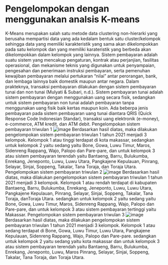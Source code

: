 # Pengelompokan dengan menggunakan analsis K-means
K-Means merupakan salah satu metode data clustering non-hierarki yang berusaha mempartisi data yang ada kedalam bentuk satu cluster/kelompok sehingga data yang memiliki karakteristik yang sama akan dikelompokkan pada satu kelompok dan yang memiliki karateristik yang berbeda akan dikelompokkan dalam kelompok yang lainnya.
Sistem pembayaran adalah suatu sistem yang mencakup pengaturan, kontrak atau perjanjian, fasilitas operasional, dan mekanisme teknis yang digunakan untuk penyampaian, pengesahan dan penerimaan instruksi pembayaran, serta pemenuhan kewajiban pembayaran melalui pertukaran “nilai” antar perorangan, bank, dan lembaga lainnya baik domestik maupun antar negara. Dalam prakteknya, transaksi pembayaran dilakukan dengan sistem pembayaran tunai dan non tunai (Mulyati & Subari, n.d.).  Sistem pembayaran tunai adalah sistem pembayaran dengan menggunakan uang secara fisik, sedangkan untuk sistem pembayaran non tunai adalah pembayaran tanpa menggunakan uang fisik baik kertas maupun koin. Ada beberpa jenis pembayaran pada sistem pembayaran uang tunai diantara QRIS (Quick Response Code Indonesian Standar), transaksi uang elektronik (e-money), e-commerce, ATM kredit, dan ATM debit.
Pengelompokan sistem pembayaran triwulan 1
![image](https://user-images.githubusercontent.com/116243989/197369408-bc716a62-d462-487a-a9fa-8cc47457b0cb.png)
Berdasarkan hasil diatas, maka dilakukan pengelompokan sistem pembayaran triwulan 1 tahun 2021 menjadi 3 kelompok.  Kelompok 1 atau tinggi terdapat di kota makassar, sedangkan untuk kelompok 2 yaitu sedang yaitu Bone, Gowa, Luwu Timur, Maros, Sidenreng Rappang, Wajo, Palopo dan Pare-pare, dan untuk kelompok 3 atau sistem pembayaran terendah yaitu Bantaeng, Barru, Bulukumba, Enrekang, Jeneponto, Luwu, Luwu Utara, Pangkajene Kepulauan, Pinrang, Selayar, Sinjai, Soppeng, Takalar, Tana Toraja, dan Toraja Utara.
Pengelompokan sistem pembayaran triwulan 2
![image](https://user-images.githubusercontent.com/116243989/197369414-b9847559-30c1-49e7-9f6d-aef8cc70af13.png)
Berdasarkan hasil diatas, maka dilakukan pengelompokan sistem pembayaran triwulan 1 tahun 2021 menjadi 3 kelompok.  Kelompok 1 atau rendah terdapat di kabupaten Bantaeng, Barru, Bulukumba, Enrekang, Jeneponto, Luwu, Luwu Utara, Pangkajene Kepulauan, Pinrang, Selayar, Sinjai, Soppeng, Takalar, Tana Toraja, danToraja Utara. sedangkan untuk kelompok 2 yaitu sedang yaitu Bone, Gowa, Luwu Timur, Maros, Sidenreng Rappang, Wajo, Palopo dan Pare-pare, dan untuk kelompok 3 atau sistem pembayaran tertinggi yaitu Makassar.
Pengelompokan sistem pembayaran triwulan 3
![image](https://user-images.githubusercontent.com/116243989/197369426-2d05bcc6-134c-49ab-b519-5a43d282b9d0.png)
Berdasarkan hasil diatas, maka dilakukan pengelompokan sistem pembayaran triwulan 1 tahun 2021 menjadi 3 kelompok.  Kelompok 1 atau sedang terdapat di Bone, Gowa, Luwu Timur, Luwu Utara, Pangkajene Kepulauan, Sidenreng Rappang, Wajo, Palopo dan Pare-pare. sedangkan untuk kelompok 2 yaitu sedang yaitu kota makassar dan untuk kelompok 3 atau sistem pembayaran terendah yaitu Bantaeng, Barru, Bulukumba, Enrekang, Jeneponto, Luwu, Maros Pinrang, Selayar, Sinjai, Soppeng, Takalar, Tana Toraja, dan Toraja Utara.
